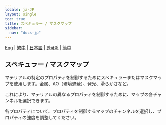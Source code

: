 ```yaml
---
locale: ja-JP
layout: single
toc: true
title: スペキュラー / マスクマップ
sidebar:
  nav: "docs-jp"
---
```

[Eng](/dancexr/features/specular_map) | [繁中](/tw/dancexr/features/specular_map) | [日本語](/jp/dancexr/features/specular_map) | [한국어](/kr/dancexr/features/specular_map) | [简中](/zh/dancexr/features/specular_map)

## スペキュラー / マスクマップ
マテリアルの特定のプロパティを制御するためにスペキュラーまたはマスクマップを使用します。金属、AO（環境遮蔽）、発光、滑らかさなど。

これにより、マテリアルの異なるプロパティを制御するために、マップの各チャンネルを選択できます。

各プロパティについて、プロパティを制御するマップのチャンネルを選択し、プロパティの強度を調整してください。